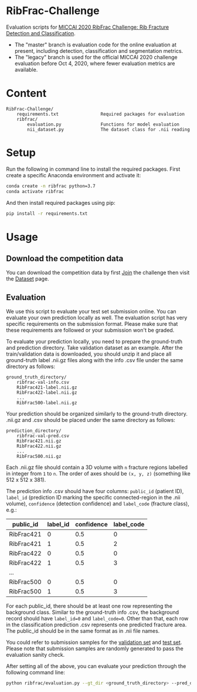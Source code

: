 # RibFrac-Challenge

Evaluation scripts for [MICCAI 2020 RibFrac Challenge: Rib Fracture Detection and Classification](https://ribfrac.grand-challenge.org/).

* The "master" branch is evaluation code for the online evaluation at present, including detection, classification and segmentation metrics. 
* The "legacy" branch is used for the official MICCAI 2020 challenge evaluation before Oct 4, 2020, where fewer evaluation metrics are available. 

# Content

```
RibFrac-Challenge/
    requirements.txt                Required packages for evaluation
    ribfrac/
        evaluation.py               Functions for model evaluation
        nii_dataset.py              The dataset class for .nii reading
```

# Setup

Run the following in command line to install the required packages. First create a specific Anaconda environment and activate it:
```bash
conda create -n ribfrac python=3.7
conda activate ribfrac
```
And then install required packages using pip:
```bash
pip install -r requirements.txt
```

# Usage

## Download the competition data

You can download the competition data by first [Join](https://ribfrac.grand-challenge.org/participants/registration/create/) the challenge then visit the [Dataset](https://ribfrac.grand-challenge.org/dataset/) page.

## Evaluation

We use this script to evaluate your test set submission online. You can evaluate your own prediction locally as well. The evaluation script has very specific requirements on the submission format. Please make sure that these requirements are followed or your submission won't be graded.

To evaluate your prediction locally, you need to prepare the ground-truth and prediction directory. Take validation dataset as an example. After the train/validation data is downloaded, you should unzip it and place all ground-truth label .nii.gz files along with the info .csv file under the same directory as follows:
```
ground_truth_directory/
    ribfrac-val-info.csv
    RibFrac421-label.nii.gz
    RibFrac422-label.nii.gz
    ...
    RibFrac500-label.nii.gz

```

Your prediction should be organized similarly to the ground-truth directory. .nii.gz and .csv should be placed under the same directory as follows:
```
prediction_directory/
    ribfrac-val-pred.csv
    RibFrac421.nii.gz
    RibFrac422.nii.gz
    ...
    RibFrac500.nii.gz
```

Each .nii.gz file should contain a 3D volume with ```n``` fracture regions labelled in integer from ```1``` to ```n```. The order of axes should be ```(x, y, z)``` (something like 512 x 512 x 381).

The prediction info .csv should have four columns: ```public_id``` (patient ID), ```label_id``` (prediction ID marking the specific connected-region in the .nii volume), ```confidence``` (detection confidence) and ```label_code``` (fracture class), e.g.:

|public_id|label_id|confidence|label_code|
|-|-|-|-|
|RibFrac421|0|0.5|0|
|RibFrac421|1|0.5|2|
|RibFrac422|0|0.5|0|
|RibFrac422|1|0.5|3|
|...||||
|RibFrac500|0|0.5|0|
|RibFrac500|1|0.5|3|

For each public_id, there should be at least one row representing the background class. Similar to the ground-truth info .csv, the background record should have ```label_id=0``` and ```label_code=0```. Other than that, each row in the classification prediction .csv represents one predicted fracture area. The public_id should be in the same format as in .nii file names.

You could refer to submission samples for the [validation set](https://drive.google.com/file/d/1o87IKN2MN6ty__V0tc079BvTAPb_uT-K/view) and [test set](https://drive.google.com/file/d/1ehEo69m7hsKG8G_Q5TSLfl8x5y-OepeB/view). Please note that submission samples are randomly generated to pass the evaluation sanity check. 

After setting all of the above, you can evaluate your prediction through the following command line:
```bash
python ribfrac/evaluation.py --gt_dir <ground_truth_directory> --pred_dir <prediction_directory>
```
